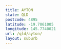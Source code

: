```yaml
---
title: AYTON
state: QLD
postcode: 4895
latitude: -19.7061005
longitude: 145.7740021
url: /qld/ayton/
layout: suburb
---
```

